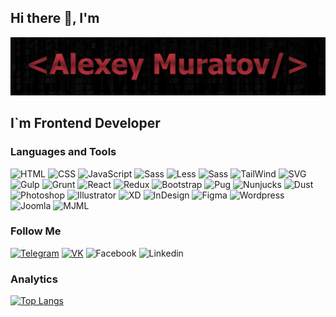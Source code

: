 ## Hi there 👋, I'm
![Header](https://github.com/mangust5580/mangust5580/blob/main/assets/header.png)

## I`m Frontend Developer


### Languages and Tools
![HTML](https://img.shields.io/badge/-html-1c1d21?style=for-the-badge&logo=html5) ![CSS](https://img.shields.io/badge/-css-1c1d21?style=for-the-badge&logo=css3&logoColor=32a9dc) ![JavaScript](https://img.shields.io/badge/-javascript-1c1d21?style=for-the-badge&logo=javascript) ![Sass](https://img.shields.io/badge/-sass-1c1d21?style=for-the-badge&logo=sass) ![Less](https://img.shields.io/badge/-less-1c1d21?style=for-the-badge&logo=less&logoColor=83aae1) ![Sass](https://img.shields.io/badge/-postcss-1c1d21?style=for-the-badge&logo=postcss&logoColor=e32928) ![TailWind](https://img.shields.io/badge/-tailwind-1c1d21?style=for-the-badge) ![SVG](https://img.shields.io/badge/-svg-1c1d21?style=for-the-badge&logo=svg) ![Gulp](https://img.shields.io/badge/-gulp-1c1d21?style=for-the-badge&logo=gulp) ![Grunt](https://img.shields.io/badge/-grunt-1c1d21?style=for-the-badge&logo=grunt) ![React](https://img.shields.io/badge/-react-1c1d21?style=for-the-badge&logo=react) ![Redux](https://img.shields.io/badge/-redux-1c1d21?style=for-the-badge&logo=redux&logoColor=8e58de) ![Bootstrap](https://img.shields.io/badge/-bootstrap-1c1d21?style=for-the-badge&logo=bootstrap) ![Pug](https://img.shields.io/badge/-pug-1c1d21?style=for-the-badge&logo=pug&logoColor=EFD0A1) ![Nunjucks](https://img.shields.io/badge/-nunjucks-1c1d21?style=for-the-badge) ![Dust](https://img.shields.io/badge/-dust-1c1d21?style=for-the-badge) ![Photoshop](https://img.shields.io/badge/-adobe_photoshop-1c1d21?style=for-the-badge&logo=adobe-photoshop) ![Illustrator](https://img.shields.io/badge/-adobe_illustrator-1c1d21?style=for-the-badge&logo=adobe-illustrator) ![XD](https://img.shields.io/badge/-adobe_xd-1c1d21?style=for-the-badge&logo=adobe-xd) ![InDesign](https://img.shields.io/badge/-adobe_indesign-1c1d21?style=for-the-badge&logo=adobe-indesign) ![Figma](https://img.shields.io/badge/-figma-1c1d21?style=for-the-badge&logo=figma) ![Wordpress](https://img.shields.io/badge/-wordpress-1c1d21?style=for-the-badge&logo=wordpress&logoColor=3798C5) ![Joomla](https://img.shields.io/badge/-joomla-1c1d21?style=for-the-badge&logo=joomla) ![MJML](https://img.shields.io/badge/-mjml-1c1d21?style=for-the-badge)

### Follow Me

[![Telegram](https://img.shields.io/badge/-telegram-1c1d21?style=for-the-badge&logo=telegram)](https://t.me/mangust5581) [![VK](https://img.shields.io/badge/-vk-1c1d21?style=for-the-badge&logo=vk&logoColor=5FA7FF)](https://vk.com/lonrav0913) ![Facebook](https://img.shields.io/badge/-facebook-1c1d21?style=for-the-badge&logo=facebook) ![Linkedin](https://img.shields.io/badge/-linkedin-1c1d21?style=for-the-badge&logo=linkedin&logoColor=007bb6)

### Analytics
[![Top Langs](https://github-readme-stats.vercel.app/api/top-langs/?username=mangust5580&layout=compact)](https://github.com/anuraghazra/github-readme-stats)